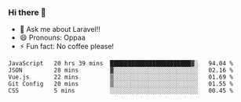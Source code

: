 ### Hi there 👋

<!--
**reubenwedson/reubenwedson** is a ✨ _special_ ✨ repository because its `README.md` (this file) appears on your GitHub profile.
Here are some ideas to get you started:
- 📫 How to reach me: 
- 🔭 I’m currently working on awesome talent app
- 🌱 I’m currently learning extreme Vue js technical stuffs
- 👯 I’m looking to collaborate on start ups challenges
- 🤔 I’m looking for help with time
-->
- 💬 Ask me about Laravel!!
- 😄 Pronouns: Oppaa
- ⚡ Fun fact: No coffee please!

<!--START_SECTION:waka-->
```text
JavaScript   20 hrs 39 mins  ███████████████████████▓░   94.04 % 
JSON         28 mins         ▓░░░░░░░░░░░░░░░░░░░░░░░░   02.16 % 
Vue.js       22 mins         ▒░░░░░░░░░░░░░░░░░░░░░░░░   01.69 % 
Git Config   20 mins         ▒░░░░░░░░░░░░░░░░░░░░░░░░   01.55 % 
CSS          5 mins          ░░░░░░░░░░░░░░░░░░░░░░░░░   00.45 % 
```
<!--END_SECTION:waka-->
